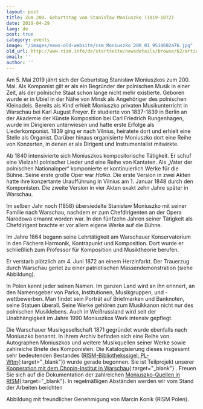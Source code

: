 ```yaml
---
layout: post
title: Zum 200. Geburtstag von Stanisław Moniuszko (1819-1872)
date: 2019-04-29
lang: de
post: true
category: events
image: "/images/news-old-website/csm_Moniuszko_200_01_9514602a76.jpg"
old_url: http://www.rism.info/de/startseite/newsdetails/browse/62/article/64/stanislaw-moniuszko-1819-1872-on-his-200th-birthday.html
email: ''
author: ''
---
```



Am 5. Mai 2019 jährt sich der Geburtstag Stanisław Moniuszkos zum 200. Mal. Als Komponist gilt er als ein Begründer der polnischen Musik in einer Zeit, als der polnische Staat schon lange nicht mehr existierte. Geboren wurde er in Ubiel in der Nähe von Minsk als Angehöriger des polnischen Kleinadels. Bereits als Kind erhielt Moniuszko privaten Musikunterricht in Warschau bei Karl August Freyer. Er studierte von 1837-1839 in Berlin an der Akademie der Künste Komposition bei Carl Friedrich Rungenhagen, wurde im Dirigieren unterwiesen und hatte erste Erfolge als Liederkomponist. 1839 ging er nach Vilnius, heiratete dort und erhielt eine Stelle als Organist. Darüber hinaus organisierte Moniuszko dort eine Reihe von Konzerten, in denen er als Dirigent und Instrumentalist mitwirkte.

Ab 1840 intensivierte sich Moniuszkos kompositorische Tätigkeit. Er schuf eine Vielzahl polnischer Lieder und eine Reihe von Kantaten. Als „Vater der polnischen Nationaloper“ komponierte er kontinuierlich Werke für die Bühne. Seine erste große Oper war _Halka_. Die erste Version in zwei Akten hatte ihre konzertante Uraufführung in Vilnius am 1. Januar 1848 durch den Komponisten. Die zweite Version in vier Akten exakt zehn Jahre später in Warschau.

Im selben Jahr noch (1858) übersiedelte Stanisław Moniuszko mit seiner Familie nach Warschau, nachdem er zum Chefdirigenten an der Opera Narodowa ernannt worden war. In den fünfzehn Jahren seiner Tätigkeit als Chefdirigent brachte er vor allem eigene Werke auf die Bühne.

Im Jahre 1864 begann seine Lehrtätigkeit am Warschauer Konservatorium in den Fächern Harmonik, Kontrapunkt und Komposition. Dort wurde er schließlich zum Professor für Komposition und Musiktheorie berufen.

Er verstarb plötzlich am 4. Juni 1872 an einem Herzinfarkt. Der Trauerzug durch Warschau geriet zu einer patriotischen Massendemonstration (siehe Abbildung).

In Polen kennt jeder seinen Namen. Im ganzen Land wird an ihn erinnert, an den Namensgeber von Parks, Institutionen, Musikgruppen, und -wettbewerben. Man findet sein Porträt auf Briefmarken und Banknoten, seine Statuen überall. Seine Werke gehören zum Musikkanon nicht nur des polnischen Musiklebens. Auch in Weißrussland wird seit der Unabhängigkeit im Jahre 1990 Moniuszkos Werk intensiv gepflegt.

Die Warschauer Musikgesellschaft 1871 gegründet wurde ebenfalls nach Moniuszko benannt. In ihrem Archiv befinden sich eine Reihe von Autographen Moniuszkos und weitere Musikquellen seiner Werke sowie zahlreiche Briefe des Komponisten. Die Katalogisierung dieses insgesamt sehr bedeutenden Bestandes ([RISM-Bibliothekssigel: PL-Wtm](https://opac.rism.info/search?View=rism&siglum=PL-Wtm){:target="_blank"}) wurde gerade begonnen. Sie ist Teilprojekt unserer [Kooperation mit dem Chopin-Institut in Warschau](http://www.rism.info/de/startseite/newsdetails/article/64/close-cooperation-between-rism-the-chopin-institute.html?tx_ttnews%5Byear%5D=2019&tx_ttnews%5Bmonth%5D=02&cHash=66b9823e6c5c8d5c34b8f65de93891ca){:target="_blank"} . Freuen Sie sich auf die Dokumentation der zahlreichen [Moniuszko-Quellen in RISM](https://opac.rism.info/search?View=rism&author=Moniuszko){:target="_blank"}. In regelmäßigen Abständen werden wir vom Stand der Arbeiten berichten

Abbildung mit freundlicher Genehmigung von Marcin Konik (RISM Polen).

